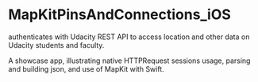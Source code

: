 # MapKitPinsAndConnections_iOS

authenticates with Udacity REST API to access location and other data on
Udacity students and faculty.

A showcase app, illustrating native HTTPRequest sessions usage, parsing and building json,
and use of MapKit with Swift.

